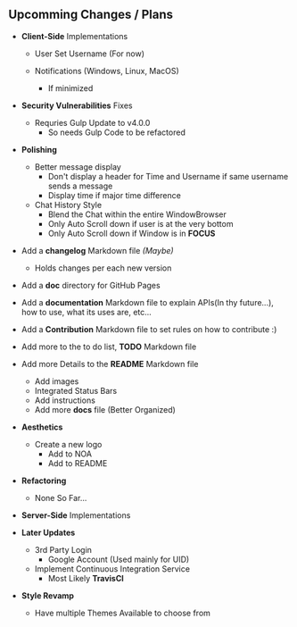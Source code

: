 ## Upcomming Changes / Plans

- **Client-Side** Implementations
    - User Set Username (For now)
    
    - Notifications (Windows, Linux, MacOS)
        - If minimized

- **Security Vulnerabilities** Fixes
    - Requries Gulp Update to v4.0.0
        - So needs Gulp Code to be refactored

- **Polishing**
    - Better message display
        - Don't display a header for Time and Username if same username sends a message
        - Display time if major time difference
    - Chat History Style
        - Blend the Chat within the entire WindowBrowser
        - Only Auto Scroll down if user is at the very bottom
        - Only Auto Scroll down if Window is in **FOCUS**

- Add a **changelog** Markdown file *(Maybe)*
    - Holds changes per each new version

- Add a **doc** directory for GitHub Pages

- Add a **documentation** Markdown file to explain APIs(In thy future...), how to use, what its uses are, etc...

- Add a **Contribution** Markdown file to set rules on how to contribute :)

- Add more to the to do list, **TODO** Markdown file

- Add more Details to the **README** Markdown file
    - Add images
    - Integrated Status Bars
    - Add instructions
    - Add more **docs** file (Better Organized)

- **Aesthetics**
    - Create a new logo
        - Add to NOA
        - Add to README

- **Refactoring**
    - None So Far...

- **Server-Side** Implementations

- **Later Updates**
    - 3rd Party Login
        - Google Account (Used mainly for UID)
    - Implement Continuous Integration Service
        - Most Likely **TravisCl**

- **Style Revamp**
    - Have multiple Themes Available to choose from